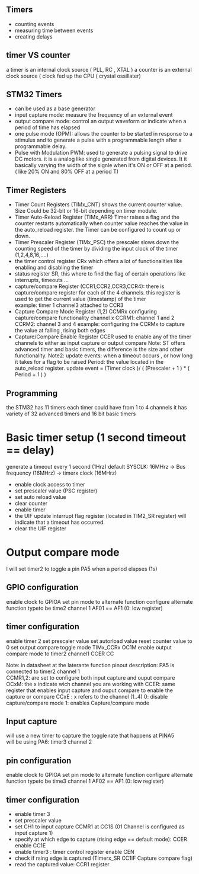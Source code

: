 ## Timers 
* counting events 
* measuring time between events 
* creating delays 

## timer VS counter
a timer is an internal clock source ( PLL, RC , XTAL ) 
a counter is an external clock source ( clock fed up the CPU ( crystal ossillater) 
## STM32 Timers  
* can be used as a base generator  
* input capture mode: measure the frequency of an external event 
* output compare mode: control an output waveform or indicate when a period of time has elapsed
* one pulse mode (OPM): allows the counter to be started in response to a stimulus and to generate a pulse with a programmable length after a programmable delay. 
* Pulse with Modulation PWM: used to generate a pulsing signal to drive DC motors. it is a analog like single generated from digital devices.
It it basically varying the width of the signle when it's ON or OFF at a period.( like 20% ON and 80% OFF at a period T) 
## Timer Registers 
* Timer Count Registers (TIMx_CNT) 
shows the current counter value. Size Could be 32-bit or 16-bit depending on timer module. 
* Timer Auto-Reload Register (TIMx_ARR) 
Timer raises a flag and the counter restarts automatically when counter value reaches the value in the auto_reload register. 
the Timer can be configured to count up or down. 
* Timer Prescaler Register (TIMx_PSC) 
the prescaler slows down the counting speed of the timer by dividing the input clock of the timer (1,2,4,8,16,....)
* the timer control register CRx which offers a lot of functionalities like enabling and disabling the timer
* status register SR, this where to find the flag of certain operations like interrupts, timeouts ...
* capture/compare Register (CCR1,CCR2,CCR3,CCR4): there is capture/compare register for each of the 4 channels. 
this register is used to get the current value (timestamp) of the timer   
example: timer 1 channel3 attached to CCR3 
* Capture Compare Mode Register (1,2) CCMRx 
configuring capture/compare functionality channel x 
CCRM1: channel 1 and 2
CCRM2: channel 3 and 4 
example: configuring the CCRMx to capture the value at falling ,rising both edges 
* Capture/Compare Enable Register CCER
used to enable any of the timer channels to either as input capture or output compare 
Note: 
ST offers advanced timer and basic timers, the difference is the size and other functionality. 
Note2: 
update events: when a timeout occurs , or how long it takes for a flag to be raised 
Period: the value located in the auto_reload register. 
update event = (Timer clock )/ ( (Prescaler + 1 ) * ( Period + 1 ) )
## Programming 
the STM32 has 11 timers 
each timer could have from 1 to 4 channels 
it has variety of 32 advanced timers and 16 bit basic timers  
# Basic timer setup (1 second timeout == delay) 
generate a timeout every 1 second (1Hrz)
default SYSCLK: 16MHrz -> Bus frequency (16MHrz) -> timerx clock (16MHrz)
- enable clock access to timer  
- set prescaler value (PSC register) 
- set auto reload value 
- clear counter 
- enable timer 
- the UIF update interrupt flag register (located in TIM2_SR register) will indicate that a timeout has occurred. 
- clear the UIF register  
# Output compare mode 
I will set timer2 to toggle a pin PA5 when a period elapses (1s) 
## GPIO configuration 
enable clock to GPIOA 
set pin mode to alternate function 
configure alternate function typeto be time2 channel 1 AF01 == AF1 (0:  low register)
## timer configuration 
enable timer 2 
set prescaler value 
set autorload value
reset counter value to 0 
set output compare toggle mode TIMx_CCRx OC1M 
enable output compare mode to timer2 channel1 CCER CC


Note:
in datasheet at the laterante function pinout description: 
PA5 is connected to timer2 channel 1  
CCMR1,2: are set to configure both input capture and ouput compare 
OCxM: the x indicate wich channel you are working with
CCER: same register that enables input capture and ouput compare to enable the capture or compare
CCxE : x refers to the channel (1..4) 
0: disable capture/compare mode 
1: enables Capture/compare mode 


## Input capture 
will use a new timer to capture the toggle rate that happens at PINA5  
will be using PA6: timer3 channel 2 
 ## pin configuration 
enable clock to GPIOA 
set pin mode to alternate function 
configure alternate function typeto be time3 channel 1 AF02 == AF1 (0:  low register)
## timer configuration 
- enable timer 3
- set prescaler value 
- set CH1 to input capture CCMR1 at CC1S (01 Channel is configured as input capture 1)  
- specify at which edge to capture (rising edge == default mode): CCER enable CC1E   
- enable timer3 : timer control register enable CEN 
- check if rsing edge is captured  (Timerx_SR CC1IF Capture compare flag) 
- read the captured value: CCR1 register  

